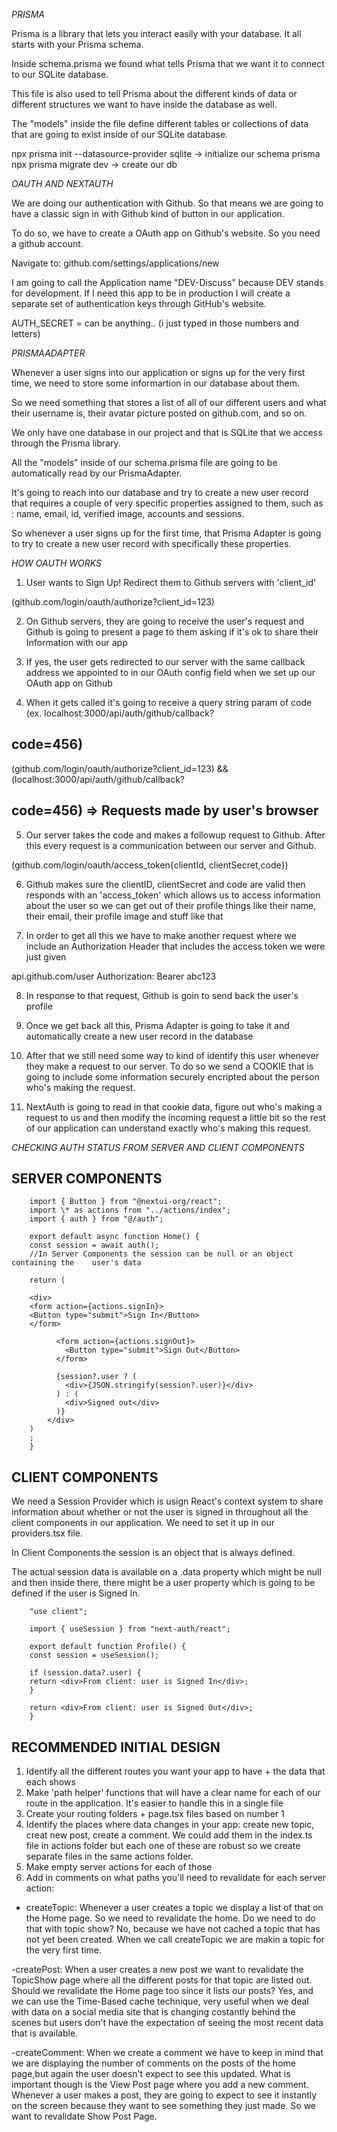 _PRISMA_

Prisma is a library that lets you interact easily with your database. It all starts with your Prisma schema.

Inside schema.prisma we found what tells Prisma that we want it to connect to our SQLite database.

This file is also used to tell Prisma about the different kinds of data or different structures we want to have inside the database as well.

The "models" inside the file define different tables or collections of data that are going to exist inside of our SQLite database.

npx prisma init --datasource-provider sqlite -> initialize our schema prisma
npx prisma migrate dev -> create our db

_OAUTH AND NEXTAUTH_

We are doing our authentication with Github. So that means we are going to have a classic sign in with Github kind of button in our application.

To do so, we have to create a OAuth app on Github's website. So you need a github account.

Navigate to: github.com/settings/applications/new

I am going to call the Application name "DEV-Discuss" because DEV stands for development. If I need this app to be in production I will create a separate set of authentication keys through GitHub's website.

AUTH_SECRET = can be anything.. (i just typed in those numbers and letters)

_PRISMAADAPTER_

Whenever a user signs into our application or signs up for the very first time, we need to store some informartion in our database about them.

So we need something that stores a list of all of our different users and what their username is, their avatar picture posted on github.com, and so on.

We only have one database in our project and that is SQLite that we access through the Prisma library.

All the "models" inside of our schema.prisma file are going to be automatically read by our PrismaAdapter.

It's going to reach into our database and try to create a new user record that requires a couple of very specific properties assigned to them, such as : name, email, id, verified image, accounts and sessions.

So whenever a user signs up for the first time, that Prisma Adapter is going to try to create a new user record with specifically these properties.

_HOW OAUTH WORKS_

1. User wants to Sign Up! Redirect them to Github servers with 'client_id'

(github.com/login/oauth/authorize?client_id=123)

2. On Github servers, they are going to receive the user's request and Github is going to present a page to them asking if it's ok to share their Information with our app

3. If yes, the user gets redirected to our server with the same callback address we appointed to in our OAuth config field when we set up our OAuth app on Github

4. When it gets called it's going to receive a query string param of code (ex. localhost:3000/api/auth/github/callback?

## code=456)

(github.com/login/oauth/authorize?client_id=123) && (localhost:3000/api/auth/github/callback?

## code=456) => Requests made by user's browser

5. Our server takes the code and makes a followup request to Github. After this every request is a communication between our server and Github.

(github.com/login/oauth/access_token{clientId, clientSecret,code})

6. Github makes sure the clientID, clientSecret and code are valid then responds with an 'access_token' which allows us to access information about the user so we can get out of their profile things like their name, their email, their profile image and stuff like that

7. In order to get all this we have to make another request where we include an Authorization Header that includes the access token we were just given

api.github.com/user Authorization: Bearer abc123

8. In response to that request, Github is goin to send back the user's profile

9. Once we get back all this, Prisma Adapter is going to take it and automatically create a new user record in the database

10. After that we still need some way to kind of identify this user whenever they make a request to our server. To do so we send a COOKIE that is going to include some information securely encripted about the person who's making the request.

11. NextAuth is going to read in that cookie data, figure out who's making a request to us and then modify the incoming request a little bit so the rest of our application can understand exactly who's making this request.

_CHECKING AUTH STATUS FROM SERVER AND CLIENT COMPONENTS_

## SERVER COMPONENTS

```
    import { Button } from "@nextui-org/react";
    import \* as actions from "../actions/index";
    import { auth } from "@/auth";

    export default async function Home() {
    const session = await auth();
    //In Server Components the session can be null or an object containing the    user's data

    return (

    <div>
    <form action={actions.signIn}>
    <Button type="submit">Sign In</Button>
    </form>

          <form action={actions.signOut}>
            <Button type="submit">Sign Out</Button>
          </form>

          {session?.user ? (
            <div>{JSON.stringify(session?.user)}</div>
          ) : (
            <div>Signed out</div>
          )}
        </div>
    )
    ;
    }
```

## CLIENT COMPONENTS

We need a Session Provider which is usign React's context system to share information about whether or not the user is signed in throughout all the client components in our application. We need to set it up in our providers.tsx file.

In Client Components the session is an object that is always defined.

The actual session data is available on a .data property which might be null and then inside there, there might be a user property which is going to be defined if the user is Signed In.

```
    "use client";

    import { useSession } from "next-auth/react";

    export default function Profile() {
    const session = useSession();

    if (session.data?.user) {
    return <div>From client: user is Signed In</div>;
    }

    return <div>From client: user is Signed Out</div>;
    }
```

## RECOMMENDED INITIAL DESIGN

1. Identify all the different routes you want your app to have + the data that each shows
2. Make 'path helper' functions that will have a clear name for each of our route in the application. It's easier to handle this in a single file
3. Create your routing folders + page.tsx files based on number 1
4. Identify the places where data changes in your app: create new topic, creat new post, create a comment. We could add them in the index.ts file in actions folder but each one of these are robust so we create separate files in the same actions folder.
5. Make empty server actions for each of those
6. Add in comments on what paths you'll need to revalidate for each server action:

- createTopic: Whenever a user creates a topic we display a list of that on the Home page. So we need to revalidate the home. Do we need to do that with topic show? No, because we have not cached a topic that has not yet been created. When we call createTopic we are makin a topic for the very first time.

-createPost: When a user creates a new post we want to revalidate the TopicShow page where all the different posts for that topic are listed out. Should we revalidate the Home page too since it lists our posts? Yes, and we can use the Time-Based cache technique, very useful when we deal with data on a social media site that is changing costantly behind the scenes but users don't have the expectation of seeing the most recent data that is available.

-createComment: When we create a comment we have to keep in mind that we are displaying the number of comments on the posts of the home page,but again the user doesn't expect to see this updated. What is important though is the View Post page where you add a new comment. Whenever a user makes a post, they are going to expect to see it instantly on the screen because they want to see something they just made. So we want to revalidate Show Post Page.
